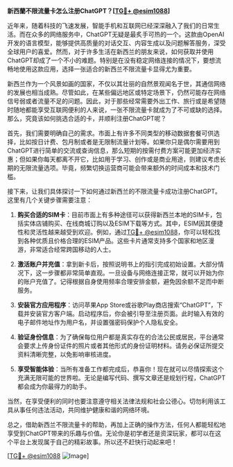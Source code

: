 **新西蘭不限流量卡怎么注册ChatGPT？[[TG💪+ @esim1088](https://t.me/s/esim1088)]**

近年来，随着科技的飞速发展，智能手机和互联网已经深深融入了我们的日常生活。而在众多的网络服务中，ChatGPT无疑是最炙手可热的一个。这款由OpenAI开发的语言模型，能够提供高质量的对话交互、内容生成以及问题解答服务，深受全球用户的喜爱。然而，对于许多生活在新西兰的朋友来说，如何获取并使用ChatGPT却成了一个不小的难题。特别是在没有稳定网络连接的情况下，要想流畅地使用这款应用，选择一张适合的新西兰不限流量卡显得尤为重要。

新西兰作为一个风景如画的国家，不仅以其壮丽的自然景观闻名于世，其通信网络的发展也相当成熟。尽管如此，在某些偏远地区或特定场景下，仍然可能存在网络信号弱或者流量不足的问题。因此，对于那些经常需要外出工作、旅行或是希望随时随地都能享受互联网便利的人来说，一张不限流量卡就成为了不可或缺的选择。那么，究竟该如何挑选合适的卡，并顺利注册ChatGPT呢？

首先，我们需要明确自己的需求。市面上有许多不同类型的移动数据套餐可供选择，比如按日计费、包月制或者是无限制流量计划等。如果你只是偶尔需要用到ChatGPT进行简单的交流或查询信息，那么短期的按需付费方案可能更加经济实惠；但如果你每天都离不开它，比如用于学习、创作或是商业用途，则建议考虑长期的无限流量选项。毕竟，频繁切换运营商可能会带来额外的时间成本和技术门槛。

接下来，让我们具体探讨一下如何通过新西兰的不限流量卡成功注册ChatGPT。这里有几个关键步骤需要注意：

1. **购买合适的SIM卡**：目前市面上有多种途径可以获得新西兰本地的SIM卡，包括实体店铺购买、在线商城订购以及ESIM下载等方式。其中，ESIM因其便捷性和灵活性越来越受到欢迎。例如，通过[TG💪+ @esim1088](https://t.me/s/esim1088)，你可以轻松找到各种优质且价格合理的ESIM产品。这些卡片通常支持多个国家和地区漫游，非常适合经常跨国移动的人士。

2. **激活账户并充值**：拿到新卡后，按照说明书上的指引完成初始设置。大部分情况下，这一步骤都非常简单直观。一旦设备与网络连接正常，就可以开始为你的账户充值了。记得根据自身使用频率合理安排金额，避免因余额不足而中断服务。

3. **安装官方应用程序**：访问苹果App Store或谷歌Play商店搜索“ChatGPT”，下载并安装官方客户端。启动程序后，你会被引导至注册页面。此时输入有效的电子邮件地址作为用户名，并设置强密码保护个人隐私安全。

4. **验证身份信息**：为了确保每位用户都是真实存在的合法公民或居民，平台通常会要求上传身份证件的照片或者其他形式的身份证明材料。请务必保证所提交资料清晰完整，以免影响审核进度。

5. **享受智能体验**：当所有准备工作都完成后，恭喜你！现在就可以尽情探索这个充满无限可能的世界啦。无论是编写代码、撰写文章还是规划行程，ChatGPT都会成为你最得力的助手。

当然，在享受便利的同时也要注意遵守相关法律法规和社会公德心。切勿利用该工具从事任何违法活动，共同维护健康和谐的网络环境。

总之，借助新西兰不限流量卡的帮助，再加上正确的操作方法，任何人都能轻松地享受到ChatGPT带来的乐趣与价值。无论你是初学者还是资深玩家，都可以在这个平台上发现属于自己的精彩故事。所以还不赶快行动起来吧！

[[TG💪+ @esim1088](https://t.me/s/esim1088) ![Image](https://i.postimg.cc/4NQfJmqS/Snipaste-2025-05-13-00-14-12.png)]